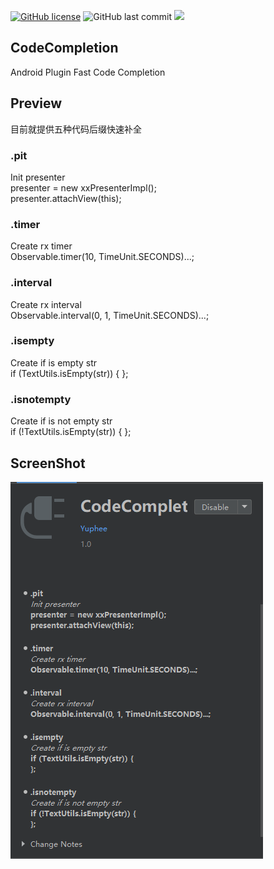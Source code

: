 [![GitHub license](https://img.shields.io/github/license/Yuphee/RewardLayout.svg?color=brightgreen)](https://github.com/Yuphee/RewardLayout/blob/master/LICENSE)
![GitHub last commit](https://img.shields.io/github/last-commit/Yuphee/CodeCompletion.svg)
<img src="https://img.shields.io/badge/email-437220638%40qq.com-blue.svg">

## CodeCompletion
Android Plugin Fast Code Completion

## Preview
目前就提供五种代码后缀快速补全 <br>
### .pit 
Init presenter <br> presenter = new xxPresenterImpl(); <br> presenter.attachView(this); <br>
### .timer 
Create rx timer <br> Observable.timer(10, TimeUnit.SECONDS)...; <br>
### .interval 
Create rx interval <br>  Observable.interval(0, 1, TimeUnit.SECONDS)...; <br>
### .isempty
Create if is empty str <br> if (TextUtils.isEmpty(str)) { }; <br>
### .isnotempty 
Create if is not empty str <br> if (!TextUtils.isEmpty(str)) { }; <br>
## ScreenShot
![image](/code_completion.png)
